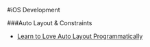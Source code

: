 #iOS Development

###Auto Layout & Constraints

- [Learn to Love Auto Layout Programmatically](http://www.thinkandbuild.it/learn-to-love-auto-layout-programmatically/)
